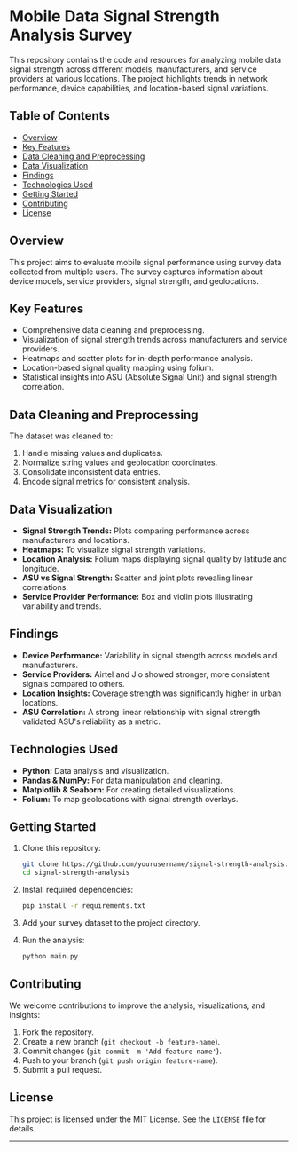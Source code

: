# Mobile Data Signal Strength Analysis Survey

This repository contains the code and resources for analyzing mobile data signal strength across different models, manufacturers, and service providers at various locations. The project highlights trends in network performance, device capabilities, and location-based signal variations.

## Table of Contents
- [Overview](#overview)
- [Key Features](#key-features)
- [Data Cleaning and Preprocessing](#data-cleaning-and-preprocessing)
- [Data Visualization](#data-visualization)
- [Findings](#findings)
- [Technologies Used](#technologies-used)
- [Getting Started](#getting-started)
- [Contributing](#contributing)
- [License](#license)

## Overview

This project aims to evaluate mobile signal performance using survey data collected from multiple users. The survey captures information about device models, service providers, signal strength, and geolocations.

## Key Features
- Comprehensive data cleaning and preprocessing.
- Visualization of signal strength trends across manufacturers and service providers.
- Heatmaps and scatter plots for in-depth performance analysis.
- Location-based signal quality mapping using folium.
- Statistical insights into ASU (Absolute Signal Unit) and signal strength correlation.

## Data Cleaning and Preprocessing

The dataset was cleaned to:
1. Handle missing values and duplicates.
2. Normalize string values and geolocation coordinates.
3. Consolidate inconsistent data entries.
4. Encode signal metrics for consistent analysis.

## Data Visualization

- **Signal Strength Trends:** Plots comparing performance across manufacturers and locations.
- **Heatmaps:** To visualize signal strength variations.
- **Location Analysis:** Folium maps displaying signal quality by latitude and longitude.
- **ASU vs Signal Strength:** Scatter and joint plots revealing linear correlations.
- **Service Provider Performance:** Box and violin plots illustrating variability and trends.

## Findings

- **Device Performance:** Variability in signal strength across models and manufacturers.
- **Service Providers:** Airtel and Jio showed stronger, more consistent signals compared to others.
- **Location Insights:** Coverage strength was significantly higher in urban locations.
- **ASU Correlation:** A strong linear relationship with signal strength validated ASU's reliability as a metric.

## Technologies Used
- **Python:** Data analysis and visualization.
- **Pandas & NumPy:** For data manipulation and cleaning.
- **Matplotlib & Seaborn:** For creating detailed visualizations.
- **Folium:** To map geolocations with signal strength overlays.

## Getting Started

1. Clone this repository:
   ```bash
   git clone https://github.com/yourusername/signal-strength-analysis.git
   cd signal-strength-analysis
   ```

2. Install required dependencies:
   ```bash
   pip install -r requirements.txt
   ```

3. Add your survey dataset to the project directory.

4. Run the analysis:
   ```bash
   python main.py
   ```

## Contributing

We welcome contributions to improve the analysis, visualizations, and insights:
1. Fork the repository.
2. Create a new branch (`git checkout -b feature-name`).
3. Commit changes (`git commit -m 'Add feature-name'`).
4. Push to your branch (`git push origin feature-name`).
5. Submit a pull request.

## License

This project is licensed under the MIT License. See the `LICENSE` file for details.

---
